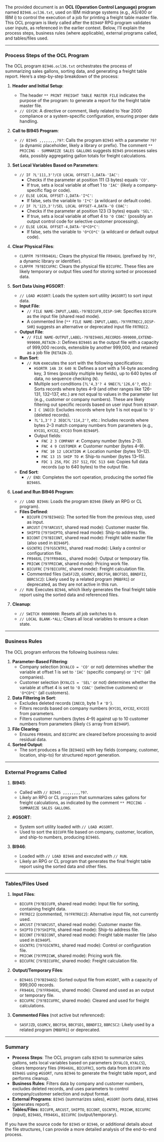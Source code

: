 The provided document is an **OCL (Operation Control Language) program** named `BI946.ocl36.txt`, used on IBM midrange systems (e.g., AS/400 or IBM i) to control the execution of a job for printing a freight table master file. This OCL program is likely called after the `BI946P` RPG program validates user inputs, as referenced in the earlier context. Below, I’ll explain the process steps, business rules (where applicable), external programs called, and tables/files used.

---

### Process Steps of the OCL Program

The OCL program `BI946.ocl36.txt` orchestrates the process of summarizing sales gallons, sorting data, and generating a freight table report. Here’s a step-by-step breakdown of the process:

1. **Header and Initial Setup**:
   - The header `** PRINT FREIGHT TABLE MASTER FILE` indicates the purpose of the program: to generate a report for the freight table master file.
   - `// GSY2K`: A directive or comment, likely related to Year 2000 compliance or a system-specific configuration, ensuring proper date handling.

2. **Call to BI945 Program**:
   - `// BI945 ,,,,,,,,?9?`: Calls the program `BI945` with a parameter `?9?` (a dynamic placeholder, likely a library or prefix). The comment `** PRICING - SUMMARIZE SALES GALLONS` suggests `BI945` processes sales data, possibly aggregating gallon totals for freight calculations.

3. **Set Local Variables Based on Parameters**:
   - `// IF ?L'111,3'?/CO LOCAL OFFSET-1,DATA-'IAC'`:
     - Checks if the parameter at position 111 (3 bytes) equals `'CO'`.
     - If true, sets a local variable at offset 1 to `'IAC'` (likely a company-specific flag or code).
   - `// ELSE LOCAL OFFSET-1,DATA-'I*C'`:
     - If false, sets the variable to `'I*C'` (a wildcard or default code).
   - `// IF ?L'123,3'?/SEL LOCAL OFFSET-4,DATA-'O COAC'`:
     - Checks if the parameter at position 123 (3 bytes) equals `'SEL'`.
     - If true, sets a local variable at offset 4 to `'O COAC'` (possibly an output control code for selective customer processing).
   - `// ELSE LOCAL OFFSET-4,DATA-'O*CO*C'`:
     - If false, sets the variable to `'O*CO*C'` (a wildcard or default output code).

4. **Clear Physical Files**:
   - `CLRPFM ?9?FR946XL`: Clears the physical file `FR946XL` (prefixed by `?9?`, a dynamic library or identifier).
   - `CLRPFM ?9?BICUFRC`: Clears the physical file `BICUFRC`. These files are likely temporary or output files used for storing sorted or processed data.

5. **Sort Data Using #GSORT**:
   - `// LOAD #GSORT`: Loads the system sort utility (`#GSORT`) to sort input data.
   - **Input File**:
     - `// FILE NAME-INPUT,LABEL-?9?BICUFR,DISP-SHR`: Specifies `BICUFR` as the input file (shared read mode).
     - A commented line (`** FILE NAME-INPUT,LABEL-?9?FRTREC2,DISP-SHR`) suggests an alternative or deprecated input file `FRTREC2`.
   - **Output File**:
     - `// FILE NAME-OUTPUT,LABEL-?9?BI946S,RECORDS-999000,EXTEND-999000,RETAIN-J`: Defines `BI946S` as the output file with a capacity of 999,000 records, extensible by another 999,000, and retained as a job file (`RETAIN-J`).
   - **Run Sort**:
     - `// RUN` executes the sort with the following specifications:
       - `HSORTR 14A 3X 640 N`: Defines a sort with a 14-byte ascending key, 3 times (possibly multiple key fields), up to 640 bytes of data, no sequence checking (`N`).
       - Multiple sort conditions (`?L'4,3'? 4 9NEC?L'126,6'?`, etc.): Sorts records where bytes 4–9 (and other ranges like 126–131, 132–137, etc.) are not equal to values in the parameter list (e.g., customer or company numbers). These are likely filtering out specific records based on user input from `BI946P`.
       - `I C 1NECD`: Excludes records where byte 1 is not equal to `'D'` (deleted records).
       - `?L'1,3'? 2 3EQC?L'114,2'?`, etc.: Includes records where bytes 2–3 match company numbers from parameters (e.g., `KYCO1`, `KYCO2`, `KYCO3` from `BI946P`).
       - Output fields:
         - `FNC 2 3 COMPANY #`: Company number (bytes 2–3).
         - `FNC 4 9 CUSTOMER #`: Customer number (bytes 4–9).
         - `FNC 10 12 LOCATION #`: Location number (bytes 10–12).
         - `FNC 13 15 SHIP TO #`: Ship-to number (bytes 13–15).
         - `FDC 1 256`, `FDC 257 512`, `FDC 513 640`: Copies full data records (up to 640 bytes) to the output file.
   - **End Sort**:
     - `// END`: Completes the sort operation, producing the sorted file `BI946S`.

6. **Load and Run BI946 Program**:
   - `// LOAD BI946`: Loads the program `BI946` (likely an RPG or CL program).
   - **Files Defined**:
     - `BICUFR` (`?9?BI946S`): The sorted file from the previous step, used as input.
     - `ARCUST` (`?9?ARCUST`, shared read mode): Customer master file.
     - `SHIPTO` (`?9?SHIPTO`, shared read mode): Ship-to address file.
     - `BICONT` (`?9?BICONT`, shared read mode): Freight table master file (also used in `BI946P`).
     - `GSCNTR1` (`?9?GSCNTR1`, shared read mode): Likely a control or configuration file.
     - `FR946XL` (`?9?FR946XL`, shared mode): Output or temporary file.
     - `PRICWK` (`?9?PRICWK`, shared mode): Pricing work file.
     - `BICUFRC` (`?9?BICUFRC`, shared mode): Freight calculation file.
     - Commented files (`SA5FJZD`, `GSUMCV`, `BBCFSH`, `BBCFSD1`, `BBNDFI2`, `BBRCSC2`): Likely used by a related program (`MBBFR1`) or deprecated, as they are not active in this run.
   - `// RUN`: Executes `BI946`, which likely generates the final freight table report using the sorted data and referenced files.

7. **Cleanup**:
   - `// SWITCH 00000000`: Resets all job switches to `0`.
   - `// LOCAL BLANK-*ALL`: Clears all local variables to ensure a clean state.

---

### Business Rules

The OCL program enforces the following business rules:
1. **Parameter-Based Filtering**:
   - Company selection (`KYALCO = 'CO'` or not) determines whether the variable at offset 1 is set to `'IAC'` (specific company) or `'I*C'` (all companies).
   - Customer selection (`KYALCS = 'SEL'` or not) determines whether the variable at offset 4 is set to `'O COAC'` (selective customers) or `'O*CO*C'` (all customers).
2. **Data Filtering in Sort**:
   - Excludes deleted records (`1NECD`, byte 1 ≠ `'D'`).
   - Filters records based on company numbers (`KYCO1`, `KYCO2`, `KYCO3`) from parameters.
   - Filters customer numbers (bytes 4–9) against up to 10 customer numbers from parameters (likely `CS` array from `BI946P`).
3. **File Clearing**:
   - Ensures `FR946XL` and `BICUFRC` are cleared before processing to avoid residual data.
4. **Sorted Output**:
   - The sort produces a file (`BI946S`) with key fields (company, customer, location, ship-to) for structured report generation.

---

### External Programs Called

1. **BI945**:
   - Called with `// BI945 ,,,,,,,,?9?`.
   - Likely an RPG or CL program that summarizes sales gallons for freight calculations, as indicated by the comment `** PRICING - SUMMARIZE SALES GALLONS`.

2. **#GSORT**:
   - System sort utility loaded with `// LOAD #GSORT`.
   - Used to sort the `BICUFR` file based on company, customer, location, and ship-to numbers, producing `BI946S`.

3. **BI946**:
   - Loaded with `// LOAD BI946` and executed with `// RUN`.
   - Likely an RPG or CL program that generates the final freight table report using the sorted data and other files.

---

### Tables/Files Used

1. **Input Files**:
   - `BICUFR` (`?9?BICUFR`, shared read mode): Input file for sorting, containing freight data.
   - `FRTREC2` (commented, `?9?FRTREC2`): Alternative input file, not currently used.
   - `ARCUST` (`?9?ARCUST`, shared read mode): Customer master file.
   - `SHIPTO` (`?9?SHIPTO`, shared read mode): Ship-to address file.
   - `BICONT` (`?9?BICONT`, shared read mode): Freight table master file (also used in `BI946P`).
   - `GSCNTR1` (`?9?GSCNTR1`, shared read mode): Control or configuration file.
   - `PRICWK` (`?9?PRICWK`, shared mode): Pricing work file.
   - `BICUFRC` (`?9?BICUFRC`, shared mode): Freight calculation file.

2. **Output/Temporary Files**:
   - `BI946S` (`?9?BI946S`): Sorted output file from `#GSORT`, with a capacity of 999,000 records.
   - `FR946XL` (`?9?FR946XL`, shared mode): Cleared and used as an output or temporary file.
   - `BICUFRC` (`?9?BICUFRC`, shared mode): Cleared and used for freight calculations.

3. **Commented Files** (not active but referenced):
   - `SA5FJZD`, `GSUMCV`, `BBCFSH`, `BBCFSD1`, `BBNDFI2`, `BBRCSC2`: Likely used by a related program (`MBBFR1`) or deprecated.

---

### Summary

- **Process Steps**: The OCL program calls `BI945` to summarize sales gallons, sets local variables based on parameters (`KYALCO`, `KYALCS`), clears temporary files (`FR946XL`, `BICUFRC`), sorts data from `BICUFR` into `BI946S` using `#GSORT`, runs `BI946` to generate the freight table report, and performs cleanup.
- **Business Rules**: Filters data by company and customer numbers, excludes deleted records, and uses parameters to control company/customer selection and output format.
- **External Programs**: `BI945` (summarizes sales), `#GSORT` (sorts data), `BI946` (generates report).
- **Tables/Files**: `BICUFR`, `ARCUST`, `SHIPTO`, `BICONT`, `GSCNTR1`, `PRICWK`, `BICUFRC` (input), `BI946S`, `FR946XL`, `BICUFRC` (output/temporary).

If you have the source code for `BI945` or `BI946`, or additional details about the file structures, I can provide a more detailed analysis of the end-to-end process.